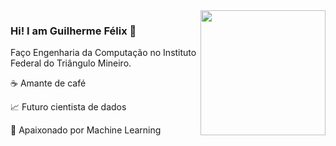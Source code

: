 <img src="https://img.icons8.com/nolan/64/computer.png" width="200px" align="right" />

### Hi! I am Guilherme Félix 👋

Faço Engenharia da Computação no Instituto Federal do Triângulo Mineiro.

☕ Amante de café

📈 Futuro cientista de dados

🤖 Apaixonado por Machine Learning
